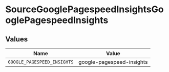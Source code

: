 # SourceGooglePagespeedInsightsGooglePagespeedInsights


## Values

| Name                        | Value                       |
| --------------------------- | --------------------------- |
| `GOOGLE_PAGESPEED_INSIGHTS` | google-pagespeed-insights   |